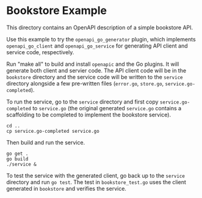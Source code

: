 # Bookstore Example

This directory contains an OpenAPI description of a simple bookstore API.

Use this example to try the `openapi_go_generator` plugin, which implements
`openapi_go_client` and `openapi_go_service` for generating API client and
service code, respectively.

Run "make all" to build and install `openapic` and the Go plugins.
It will generate both client and servier code. The API client code
will be in the `bookstore` directory and the service code will be
written to the `service` directory alongside a few pre-written files
(`error.go`, `store.go`, `service.go-completed`). 

To run the service, go to the `service` directory and first copy
`service.go-completed` to `service.go` (the original generated 
`service.go` contains a scaffolding to be completed to implement the
bookstore service).

    cd ..
    cp service.go-completed service.go

Then build and run the service.

    go get .
    go build
    ./service &

To test the service with the generated client, go back up to the `service`
directory and run `go test`. The test in `bookstore_test.go` uses the client
generated in `bookstore` and verifies the service.

